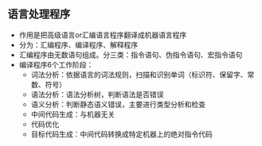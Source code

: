 ## 语言处理程序
- 作用是把高级语言or汇编语言程序翻译成机器语言程序
- 分为：汇编程序、编译程序、解释程序
- 汇编程序由无数语句组成。分三类：指令语句、伪指令语句、宏指令语句
- 编译程序6个工作阶段：
    - 词法分析：依据语言的词法规则，扫描和识别单词（标识符、保留字、常数、符号）
    - 语法分析：语法分析树，判断语法是否错误
    - 语义分析：判断静态语义错误，主要进行类型分析和检查
    - 中间代码生成：与机器无关
    - 代码优化
    - 目标代码生成：中间代码转换成特定机器上的绝对指令代码
